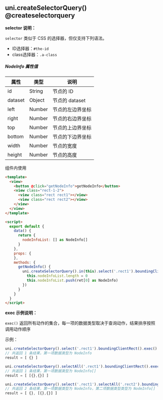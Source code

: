 ## uni.createSelectorQuery() @createselectorquery

<!-- UTSAPIJSON.createSelectorQuery.description -->

<!-- UTSAPIJSON.createSelectorQuery.param -->

**selector 说明：**

``selector`` 类似于 CSS 的选择器，但仅支持下列语法。
- ID选择器：``#the-id``
- class选择器：``.a-class``

<!-- UTSAPIJSON.createSelectorQuery.returnValue -->

##### NodeInfo 属性值

|属性		|类型		|说明							|
|---		|---		|---							|
|id			|String	|节点的 ID				|
|dataset|Object	|节点的 dataset		|
|left		|Number	|节点的左边界坐标	|
|right	|Number	|节点的右边界坐标	|
|top		|Number	|节点的上边界坐标	|
|bottom	|Number	|节点的下边界坐标	|
|width	|Number	|节点的宽度				|
|height	|Number	|节点的高度				|

<!-- UTSAPIJSON.createSelectorQuery.returnValue -->

<!-- UTSAPIJSON.createSelectorQuery.example -->

<!-- UTSAPIJSON.createSelectorQuery.compatibility -->

<!-- UTSAPIJSON.createSelectorQuery.tutorial -->

<!-- UTSAPIJSON.nodes-info.example -->


组件内使用

```html
<template>
  <view>
    <button @click="getNodeInfo">getNodeInfo</button>
    <view class="rect-1-2">
      <view class="rect rect1"></view>
      <view class="rect rect2"></view>
    </view>
  </view>
</template>

<script>
  export default {
    data() {
      return {
        nodeInfoList: [] as NodeInfo[]
      }
    },
    props: {
    },
    methods: {
      getNodeInfo() {
        uni.createSelectorQuery().in(this).select('.rect1').boundingClientRect().exec((ret) => {
          this.nodeInfoList.length = 0
          this.nodeInfoList.push(ret[0] as NodeInfo)
        })
      }
    }
  }
</script>
```

<!-- UTSAPIJSON.general_type.name -->

<!-- UTSAPIJSON.general_type.param -->


**exec 示例说明：**

`exec()` 返回所有动作的集合，每一项的数据类型取决于查询动作，结果排序按照调用动作顺序

示例：

```js
uni.createSelectorQuery().select('.rect1').boundingClientRect().exec()
// 共返回 1 条结果，第一项数据类型为 NodeInfo
result = [ {} ]
```

```js
uni.createSelectorQuery().selectAll('.rect1').boundingClientRect().exec()
// 共返回 1 条结果，第一项数据类型为 NodeInfo[]
result = [ [{},{}] ]
```

```js
uni.createSelectorQuery().select('.rect1').selectAll('.rect2').boundingClientRect().exec()
// 共返回 2 条结果，第一项数据类型为 NodeInfo，第二项数据类型类型为 NodeInfo[]
result = [ {}, [{},{}] ]
```
